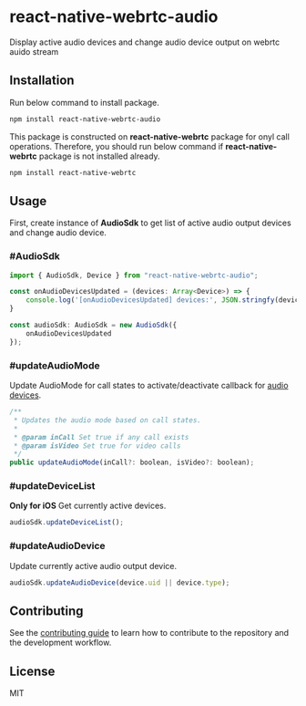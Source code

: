 # react-native-webrtc-audio

Display active audio devices and change audio device output on webrtc auido stream

## Installation

Run below command to install package.

```sh
npm install react-native-webrtc-audio
```
This package is constructed on <strong>react-native-webrtc</strong> package for onyl call operations. Therefore, you should run below command if <strong>react-native-webrtc</strong> package is not installed already.

```sh
npm install react-native-webrtc
```

## Usage

First, create instance of <strong>AudioSdk</strong> to get list of active audio output devices and change audio device.

### \#AudioSdk

```js
import { AudioSdk, Device } from "react-native-webrtc-audio";

const onAudioDevicesUpdated = (devices: Array<Device>) => {
    console.log('[onAudioDevicesUpdated] devices:', JSON.stringfy(devices));
}

const audioSdk: AudioSdk = new AudioSdk({
    onAudioDevicesUpdated
});

```

### \#updateAudioMode

Update AudioMode for call states to activate/deactivate callback for [audio devices](README.md#AudioSdk).

```js
/**
 * Updates the audio mode based on call states.
 * 
 * @param inCall Set true if any call exists
 * @param isVideo Set true for video calls
 */
public updateAudioMode(inCall?: boolean, isVideo?: boolean);
```

### \#updateDeviceList

<strong>Only for iOS</strong>
Get currently active devices.

```js
audioSdk.updateDeviceList();
```

### \#updateAudioDevice
Update currently active audio output device.

```js
audioSdk.updateAudioDevice(device.uid || device.type);
```

## Contributing

See the [contributing guide](CONTRIBUTING.md) to learn how to contribute to the repository and the development workflow.

## License

MIT
